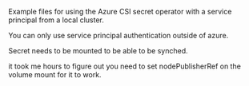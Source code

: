 Example files for using the Azure CSI secret operator with a service principal from a local cluster.

You can only use service principal authentication outside of azure.

Secret needs to be mounted to be able to be synched.

it took me hours to figure out you need to set nodePublisherRef on the volume mount for it to work.
